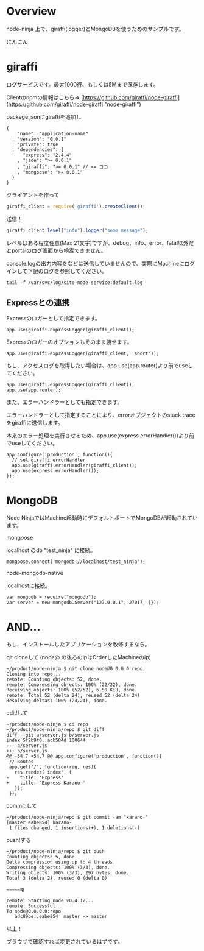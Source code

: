 Overview
====================
node-ninja 上で、giraffi(logger)とMongoDBを使うためのサンプルです。

にんにん

giraffi
====================
ログサービスです。最大1000行、もしくは5Mまで保存します。

Clientのnpmの情報はこちら=>
[https://github.com/giraffi/node-giraffi](https://github.com/giraffi/node-giraffi "node-giraffi")

packege.jsonにgiraffiを追加し

```
{
    "name": "application-name"
  , "version": "0.0.1"
  , "private": true
  , "dependencies": {
      "express": "2.4.4"
    , "jade": ">= 0.0.1"
    , "giraffi": ">= 0.0.1" // <= ココ
    , "mongoose": ">= 0.0.1"
  }
}
```

クライアントを作って

```js
giraffi_client = require('giraffi').createClient();
```

送信！

```js
giraffi_client.level("info").logger("some message");
```

レベルはある程度任意(Max 21文字)ですが、debug、info、error、fatal以外だとportalのログ画面から検索できません。

console.logの出力内容をなどは送信していませんので、実際にMachineにログインして下記のログを参照してください。

```
tail -f /var/svc/log/site-node-service:default.log
```


Expressとの連携
-------------------
Expressのロガーとして指定できます。

```
app.use(giraffi.expressLogger(giraffi_client));
```

Expressのロガーのオプションもそのまま渡せます。

```
app.use(giraffi.expressLogger(giraffi_client, 'short'));
```

もし、アクセスログを取得したい場合は、app.use(app.router)より前でuseしてください。

```
app.use(giraffi.expressLogger(giraffi_client));
app.use(app.router);
```

また、エラーハンドラーとしても指定できます。

エラーハンドラーとして指定することにより、errorオブジェクトのstack traceをgiraffiに送信します。

本来のエラー処理を実行させるため、app.use(express.errorHandler())より前でuseしてください。

```
app.configure('production', function(){
  // set giraffi errorHandler
  app.use(giraffi.errorHandler(giraffi_client));
  app.use(express.errorHandler()); 
});
```

MongoDB
=============
Node NinjaではMachine起動時にデフォルトポートでMongoDBが起動されています。

mongoose

localhost のdb "test_ninja" に接続。

```
mongoose.connect('mongodb://localhost/test_ninja');
```

node-mongodb-native

localhostに接続。

```
var mongodb = require("mongodb");
var server = new mongodb.Server("127.0.0.1", 27017, {});
```

AND...
===================
もし、インストールしたアプリケーションを改修するなら。

git cloneして (node@ の後ろのipはOrderしたMachineのip)

```
~/product/node-ninja $ git clone node@0.0.0.0:repo
Cloning into repo...
remote: Counting objects: 52, done.        
remote: Compressing objects: 100% (22/22), done.        
Receiving objects: 100% (52/52), 6.58 KiB, done.
remote: Total 52 (delta 24), reused 52 (delta 24)        
Resolving deltas: 100% (24/24), done.
```

edit!して

```
~/product/node-ninja $ cd repo
~/product/node-ninja/repo $ git diff
diff --git a/server.js b/server.js
index 5f2b9f0..acb504d 100644
--- a/server.js
+++ b/server.js
@@ -54,7 +54,7 @@ app.configure('production', function(){
 // Routes
 app.get('/', function(req, res){
   res.render('index', {
-    title: 'Express'
+    title: 'Express Karano-'
   });
 });
```

commit!して

```
~/product/node-ninja/repo $ git commit -am "karano-"
[master eabe854] karano-
 1 files changed, 1 insertions(+), 1 deletions(-)
```

push!する

```
~/product/node-ninja/repo $ git push
Counting objects: 5, done.
Delta compression using up to 4 threads.
Compressing objects: 100% (3/3), done.
Writing objects: 100% (3/3), 297 bytes, done.
Total 3 (delta 2), reused 0 (delta 0)

~~~~~略

remote: Starting node v0.4.12...        
remote: Successful        
To node@0.0.0.0:repo
   adc89be..eabe854  master -> master
```

以上！

ブラウザで確認すれば変更されているはずです。
